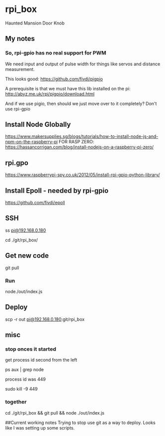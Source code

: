 # rpi_box
Haunted Mansion Door Knob

## My notes
### So, rpi-gpio has no real support for PWM
We need input and output of pulse width for things like servos and distance measurement.

This looks good: https://github.com/fivdi/pigpio

A prerequisite is that we must have this lib installed on the pi: http://abyz.me.uk/rpi/pigpio/download.html

And if we use pigio, then should we just move over to it completely? Don't use rpi-gpio

## Install Node Globally
https://www.makersupplies.sg/blogs/tutorials/how-to-install-node-js-and-npm-on-the-raspberry-pi
FOR RASP ZERO: https://hassancorrigan.com/blog/install-nodejs-on-a-raspberry-pi-zero/

## rpi.gpo
https://www.raspberrypi-spy.co.uk/2012/05/install-rpi-gpio-python-library/

## Install Epoll - needed by rpi-gpio
https://github.com/fivdi/epoll


## SSH

ss pi@192.168.0.180

cd ./git/rpi_box/

## Get new code
git pull

### Run
node./out/index.js

## Deploy

scp -r out pi@192.168.0.180:git/rpi_box

## misc

### stop onces it started

get process id second from the left

ps aux | grep node

process id was 449

sudo kill -9 449

### together
cd ./git/rpi_box && git pull && node ./out/index.js

##Current working notes
Trying to stop use git as a way to deploy. Looks like I was setting up some scripts.



